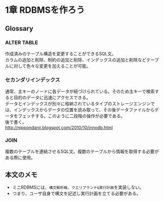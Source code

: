 # 1章 RDBMSを作ろう
## Glossary
### ALTER TABLE  
作成済みのテーブル構造を変更することができるSQL文。  
カラムの追加と削除、制約の追加と削除、インデックスの追加と削除などテーブルに対して色々な変更を加えることが可能。
### セカンダリインデックス  
通常、主キーのノードに各データが紐づけられている。そのため主キーで検索すると目的のデータに迅速にアクセスできる。  
データとインデックスが別々に格納されているタイプのストレージエンジンでは、インデックスからデータの位置を読み取って、その後データファイルからデータをフェッチする。このように二段階の操作が必要である。  
後で書く。  
http://nippondanji.blogspot.com/2010/10/innodb.html
### JOIN  
複数のテーブルを連結させるSQL文。複数のテーブルから情報を取得する必要がある際に使用。
## 本文のメモ
* ミニRDBMSには、`構文解析機`、`クエリプランナ&実行計画`を実装しない。  
* つまり、ユーザ自身で構文を記述し実行計画を立てる必要がある。